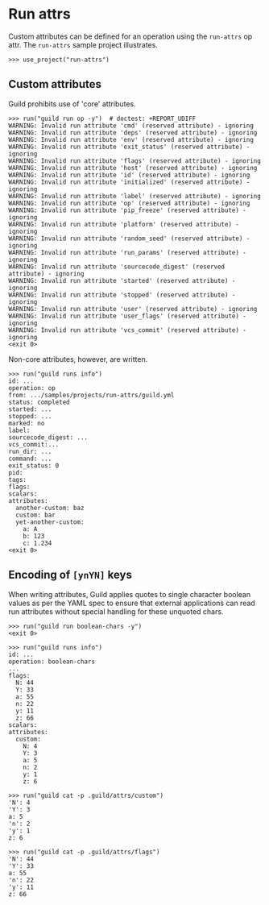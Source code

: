 # Run attrs

Custom attributes can be defined for an operation using the
`run-attrs` op attr. The `run-attrs` sample project illustrates.

    >>> use_project("run-attrs")

## Custom attributes

Guild prohibits use of 'core' attributes.

    >>> run("guild run op -y")  # doctest: +REPORT_UDIFF
    WARNING: Invalid run attribute 'cmd' (reserved attribute) - ignoring
    WARNING: Invalid run attribute 'deps' (reserved attribute) - ignoring
    WARNING: Invalid run attribute 'env' (reserved attribute) - ignoring
    WARNING: Invalid run attribute 'exit_status' (reserved attribute) - ignoring
    WARNING: Invalid run attribute 'flags' (reserved attribute) - ignoring
    WARNING: Invalid run attribute 'host' (reserved attribute) - ignoring
    WARNING: Invalid run attribute 'id' (reserved attribute) - ignoring
    WARNING: Invalid run attribute 'initialized' (reserved attribute) - ignoring
    WARNING: Invalid run attribute 'label' (reserved attribute) - ignoring
    WARNING: Invalid run attribute 'op' (reserved attribute) - ignoring
    WARNING: Invalid run attribute 'pip_freeze' (reserved attribute) - ignoring
    WARNING: Invalid run attribute 'platform' (reserved attribute) - ignoring
    WARNING: Invalid run attribute 'random_seed' (reserved attribute) - ignoring
    WARNING: Invalid run attribute 'run_params' (reserved attribute) - ignoring
    WARNING: Invalid run attribute 'sourcecode_digest' (reserved attribute) - ignoring
    WARNING: Invalid run attribute 'started' (reserved attribute) - ignoring
    WARNING: Invalid run attribute 'stopped' (reserved attribute) - ignoring
    WARNING: Invalid run attribute 'user' (reserved attribute) - ignoring
    WARNING: Invalid run attribute 'user_flags' (reserved attribute) - ignoring
    WARNING: Invalid run attribute 'vcs_commit' (reserved attribute) - ignoring
    <exit 0>

Non-core attributes, however, are written.

    >>> run("guild runs info")
    id: ...
    operation: op
    from: .../samples/projects/run-attrs/guild.yml
    status: completed
    started: ...
    stopped: ...
    marked: no
    label:
    sourcecode_digest: ...
    vcs_commit:...
    run_dir: ...
    command: ...
    exit_status: 0
    pid:
    tags:
    flags:
    scalars:
    attributes:
      another-custom: baz
      custom: bar
      yet-another-custom:
        a: A
        b: 123
        c: 1.234
    <exit 0>

## Encoding of `[ynYN]` keys

When writing attributes, Guild applies quotes to single character
boolean values as per the YAML spec to ensure that external
applications can read run attributes without special handling for
these unquoted chars.

    >>> run("guild run boolean-chars -y")
    <exit 0>

    >>> run("guild runs info")
    id: ...
    operation: boolean-chars
    ...
    flags:
      N: 44
      Y: 33
      a: 55
      n: 22
      y: 11
      z: 66
    scalars:
    attributes:
      custom:
        N: 4
        Y: 3
        a: 5
        n: 2
        y: 1
        z: 6

    >>> run("guild cat -p .guild/attrs/custom")
    'N': 4
    'Y': 3
    a: 5
    'n': 2
    'y': 1
    z: 6

    >>> run("guild cat -p .guild/attrs/flags")
    'N': 44
    'Y': 33
    a: 55
    'n': 22
    'y': 11
    z: 66
